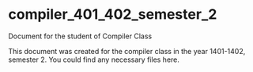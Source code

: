 # compiler_401_402_semester_2
Document for the student of Compiler Class 

This document was created for the compiler class in the year 1401-1402, semester 2.
You could find any necessary files here.
